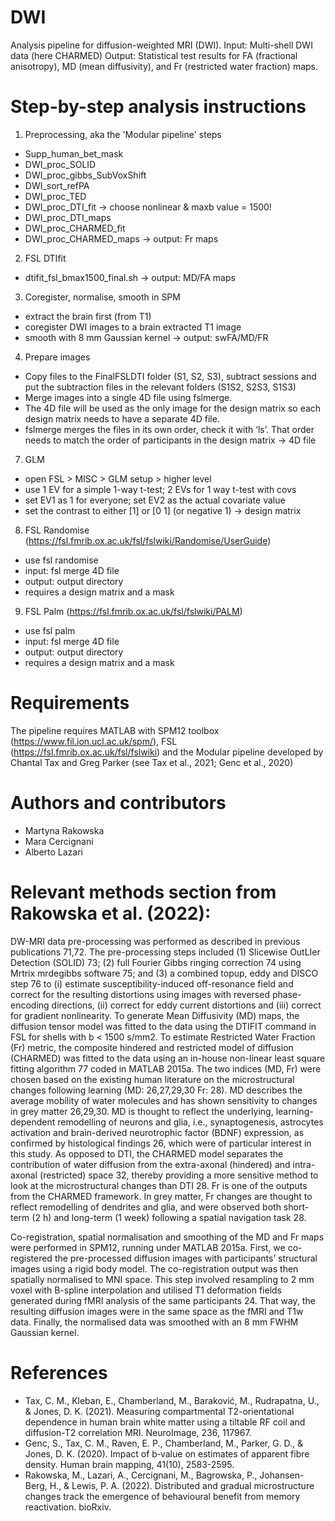 # DWI
Analysis pipeline for diffusion-weighted MRI (DWI). 
Input: Multi-shell DWI data (here CHARMED)
Output: Statistical test results for FA (fractional anisotropy), MD (mean diffusivity), and Fr (restricted water fraction) maps. 

# Step-by-step analysis instructions

1. Preprocessing, aka the 'Modular pipeline' steps
* Supp_human_bet_mask
* DWI_proc_SOLID
* DWI_proc_gibbs_SubVoxShift
* DWI_sort_refPA
* DWI_proc_TED
* DWI_proc_DTI_fit -> choose nonlinear & maxb value = 1500!
* DWI_proc_DTI_maps
* DWI_proc_CHARMED_fit
* DWI_proc_CHARMED_maps
-> output: Fr maps

2. FSL DTIfit
* dtifit_fsl_bmax1500_final.sh 
-> output: MD/FA maps

3. Coregister, normalise, smooth in SPM
* extract the brain first (from T1) 
* coregister DWI images to a brain extracted T1 image
* smooth with 8 mm Gaussian kernel
-> output: swFA/MD/FR

4. Prepare images
* Copy files to the FinalFSLDTI folder (S1, S2, S3), subtract sessions and put the subtraction files in the relevant folders (S1S2, S2S3, S1S3)
* Merge images into a single 4D file using fslmerge.
* The 4D file will be used as the only image for the design matrix so each design matrix needs to have a separate 4D file.
* fslmerge merges the files in its own order, check it with ‘ls’. That order needs to match the order of participants in the design matrix
-> 4D file

7. GLM
* open FSL > MISC > GLM setup > higher level
* use 1 EV for a simple 1-way t-test; 2 EVs for 1 way t-test with covs
* set EV1 as 1 for everyone; set EV2 as the actual covariate value
* set the contrast to either [1] or [0 1] (or negative 1)
-> design matrix

8. FSL Randomise (https://fsl.fmrib.ox.ac.uk/fsl/fslwiki/Randomise/UserGuide)
* use fsl randomise
* input: fsl merge 4D file
* output: output directory
* requires a design matrix and a mask

9. FSL Palm (https://fsl.fmrib.ox.ac.uk/fsl/fslwiki/PALM)
* use fsl palm
* input: fsl merge 4D file
* output: output directory
* requires a design matrix and a mask

# Requirements

The pipeline requires MATLAB with SPM12 toolbox (https://www.fil.ion.ucl.ac.uk/spm/), FSL (https://fsl.fmrib.ox.ac.uk/fsl/fslwiki) and the Modular pipeline developed by Chantal Tax and Greg Parker (see Tax et al., 2021; Genc et al., 2020)

# Authors and contributors
* Martyna Rakowska
* Mara Cercignani
* Alberto Lazari

# Relevant methods section from Rakowska et al. (2022):

DW-MRI data pre-processing was performed as described in previous publications 71,72. The pre-processing steps included (1) Slicewise OutLIer Detection (SOLID) 73; (2) full Fourier Gibbs ringing correction 74 using Mrtrix mrdegibbs software 75; and (3) a combined topup, eddy and DISCO step 76 to (i) estimate susceptibility-induced off-resonance field and correct for the resulting distortions using images with reversed phase-encoding directions, (ii) correct for eddy current distortions and (iii) correct for gradient nonlinearity. To generate Mean Diffusivity (MD) maps, the diffusion tensor model was fitted to the data using the DTIFIT command in FSL for shells with b < 1500 s/mm2. To estimate Restricted Water Fraction (Fr) metric, the composite hindered and restricted model of diffusion (CHARMED) was fitted to the data using an in-house non-linear least square fitting algorithm 77 coded in MATLAB 2015a. The two indices (MD, Fr) were chosen based on the existing human literature on the microstructural changes following learning (MD: 26,27,29,30 Fr: 28). MD describes the average mobility of water molecules and has shown sensitivity to changes in grey matter 26,29,30. MD is thought to reflect the underlying, learning-dependent remodelling of neurons and glia, i.e., synaptogenesis, astrocytes activation and brain-derived neurotrophic factor (BDNF) expression, as confirmed by histological findings 26, which were of particular interest in this study. As opposed to DTI, the CHARMED model separates the contribution of water diffusion from the extra-axonal (hindered) and intra-axonal (restricted) space 32, thereby providing a more sensitive method to look at the microstructural changes than DTI 28. Fr is one of the outputs from the CHARMED framework. In grey matter, Fr changes are thought to reflect remodelling of dendrites and glia, and were observed both short-term (2 h) and long-term (1 week) following a spatial navigation task 28.

Co-registration, spatial normalisation and smoothing of the MD and Fr maps were performed in SPM12, running under MATLAB 2015a. First, we co-registered the pre-processed diffusion images with participants’ structural images using a rigid body model. The co-registration output was then spatially normalised to MNI space. This step involved resampling to 2 mm voxel with B-spline interpolation and utilised T1 deformation fields generated during fMRI analysis of the same participants 24. That way, the resulting diffusion images were in the same space as the fMRI and T1w data. Finally, the normalised data was smoothed with an 8 mm FWHM Gaussian kernel.

# References
* Tax, C. M., Kleban, E., Chamberland, M., Baraković, M., Rudrapatna, U., & Jones, D. K. (2021). Measuring compartmental T2-orientational dependence in human brain white matter using a tiltable RF coil and diffusion-T2 correlation MRI. NeuroImage, 236, 117967.
* Genc, S., Tax, C. M., Raven, E. P., Chamberland, M., Parker, G. D., & Jones, D. K. (2020). Impact of b‐value on estimates of apparent fibre density. Human brain mapping, 41(10), 2583-2595.
* Rakowska, M., Lazari, A., Cercignani, M., Bagrowska, P., Johansen-Berg, H., & Lewis, P. A. (2022). Distributed and gradual microstructure changes track the emergence of behavioural benefit from memory reactivation. bioRxiv.
